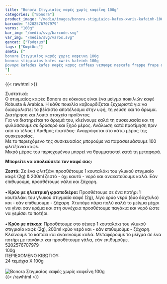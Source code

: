 ```yaml
---
title: "Bonora Στιγµιαίος καφές χωρίς καφεΐνη 100g"
categories: ["Bonora"]
product_image: "/media/images/bonora-stigµiaios-kafes-xwris-kafeinh-100g.jpg"
barcode: "5202576707979"
varos: "100g"
bar_img: "/media/svg/barcode.svg"
var_img: "/media/svg/varos.svg"
gencat: ["Τρόφιμα"]
tags: ["Καφέδες"]
smeta: ["
bonora Στιγµιαίος καφές χωρις καφεινη 100g
bonora stigµiaios kafes xwris kafeinh 100g
βονορα kafedes kafes καφές καφες coffees νεσψαφε nescafe frappe frape φραπε φραπέ decaf μπονορα mponora
"]
---
```

{{< rawhtml >}}

<div class="sload123"><div class="product"><div id="sistatika">Συστατικά:</div><div class="alltext">Ο στιγμιαίος καφές Bonora σε κόκκους είναι ένα μείγμα ποικιλιών καφέ Robusta &amp; Arabica. Η κάθε ποικιλία καβουρδίζεται ξεχωριστά για να διασφαλιστεί το βέλτιστο αποτέλεσμα στην υφή, τη γεύση και το άρωμα.</div><div id="loipa">Διατήρηση και λοιπά στοιχεία προϊόντος</div><div class="alltext">Για να διατηρείται το άρωµά του, κλείνουμε καλά τη συσκευασία και τη φυλάσσουμε σε δροσερό και ξηρό µέρος. Ανάλωση κατά προτίµηση πριν από το τέλος / Αριθµός παρτίδας: Αναγράφεται στο κάτω µέρος της συσκευασίας.<br>Με το περιεχόμενο της συσκευασίας μπορούμε να παρασκευάσουμε 100 φλιτζάνια καφέ.<br>Μικρό μέρος του περιεχομένου μπορεί να θρυμματιστεί κατά τη μεταφορά.<br><p><b>Μπορείτε να απολαύσετε τον καφέ σας:</b></p><b>Ζεστό:</b> Σε ένα φλιτζάνι προσθέτουμε 1 κουταλάκι του γλυκού στιγμιαίο καφέ (2g) &amp; 200ml ζεστό - όχι καυτό - νερό και ανακατεύουμε καλά. Εάν επιθυμούμε, προσθέτουμε γάλα και ζάχαρη.<br><br><b>• Κρύο με ηλεκτρική φραπεδιέρα:</b> Προσθέτουμε σε ένα ποτήρι 1 κουταλάκι του γλυκού στιγμιαίο καφέ (2g), λίγο κρύο νερό (δύο δάχτυλα) και - εάν επιθυμούμε - ζάχαρη. Χτυπάμε πάρα πολύ καλά το μείγμα μέχρι να γίνει σαν κρέμα και στη συνέχεια προσθέτουμε παγάκια και νερό ώστε να γεμίσει το ποτήρι.<br><br><b>• Κρύο με σέικερ:</b> Προσθέτουμε στο σέικερ 1 κουταλάκι του γλυκού στιγμιαίο καφέ (2g), 200ml κρύο νερό και - εάν επιθυμούμε - ζάχαρη. Κλείνουμε το καπάκι και ανακινούμε καλά. Μεταφέρουμε το μείγμα σε ένα ποτήρι με παγάκια και προσθέτουμε γάλα, εάν επιθυμούμε.<br></div><div id="barcode"><div id="barimage1"></div><span id="bartext">5202576707979</span><br></div><div id="varos"><div id="varosimage1"></div><span id="varostext">100g</span><br></div><div id="kivotio">ΠΕΡΙΕΧΟΜΕΝΟ ΚΙΒΩΤΙΟΥ:<br>24 τεμάχια Χ 100g</div><br><div class="pimg"><img alt="Bonora Στιγµιαίος καφές χωρίς καφεΐνη 100g" title="Bonora Στιγµιαίος καφές χωρίς καφεΐνη 100g" src="/media/images/bonora-stigµiaios-kafes-xwris-kafeinh-100g.jpg"></div></div></div>
{{< /rawhtml >}}


